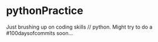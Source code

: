 # pythonPractice
Just brushing up on coding skills // python. Might try to do a #100daysofcommits soon...
